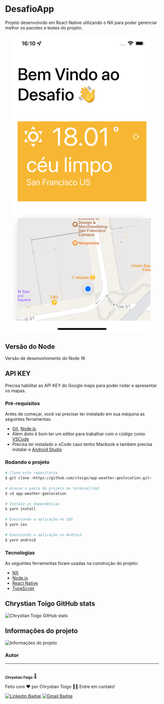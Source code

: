 # DesafioApp

Projeto desenvolvido em React Native utilizando o NX para poder gerenciar melhor os pacotes e testes do projeto.

<p style="text-align: center;"><img src="https://github.com/ctoigo/app-weather-geolocation/blob/main/tela-principal.png" width="450"></p>

## Versão do Node

Versão de desenvolvimento do Node 16

## API KEY

Precisa habilitar as API KEY do Google maps para poder rodar e apresentar os mapas.

### Pré-requisitos

Antes de começar, você vai precisar ter instalado em sua máquina as seguintes ferramentas:

- [Git](https://git-scm.com), [Node.js](https://nodejs.org/en/). 
- Além disto é bom ter um editor para trabalhar com o código como [VSCode](https://code.visualstudio.com/)
- Precisa ter instalado o xCode caso tenho Macbook e também precisa instalar o [Android Studio](https://developer.android.com/studio?hl=pt&gclid=CjwKCAjwsJ6TBhAIEiwAfl4TWI9yPjAgwfSf554MHCq9OfwTKOt3ryBdLSh_e8JLUWxcCHvx-8ClvxoCFK0QAvD_BwE&gclsrc=aw.ds)

### Rodando o projeto

```bash
# Clone este repositório
$ git clone <https://github.com/ctoigo/app-weather-geolocation.git>

# Acesse a pasta do projeto no terminal/cmd
$ cd app-weather-geolocation

# Instale as dependências
$ yarn install

# Executando a aplicação no iOS
$ yarn ios

# Executando a aplicação no Android
$ yarn android

```

### Tecnologias

As seguintes ferramentas foram usadas na construção do projeto:

- [NX](https://nx.dev/guides/react-native)
- [Node.js](https://nodejs.org/en/)
- [React Native](https://reactnative.dev/)
- [TypeScript](https://www.typescriptlang.org/)

## Chrystian Toigo GitHub stats

![Chrystian Toigo GitHub stats](https://github-readme-stats.vercel.app/api?username=ctoigo&show_icons=true)

## Informações do projeto

![Informações do projeto](https://github-readme-stats.vercel.app/api/pin/?username=ctoigo&repo=app-weather-geolocation)


### Autor
---
<a href="https://br.linkedin.com/in/chrystian-toigo-02089731">
 <img style="border-radius: 50%;" src="https://avatars.githubusercontent.com/u/2913382?v=4" width="100px;" alt=""/>
 <br />
 <sub><b>Chrystian Toigo</b></sub></a> <a href="https://br.linkedin.com/in/chrystian-toigo-02089731" title="Chrystian">🚀</a>


Feito com ❤️ por Chrystian Toigo 👋🏽 Entre em contato!

[![Linkedin Badge](https://avatars.githubusercontent.com/u/2913382?v=4)](https://br.linkedin.com/in/chrystian-toigo-02089731) 
[![Gmail Badge](https://avatars.githubusercontent.com/u/2913382?v=4)](mailto:ctoigo@gmail.com)